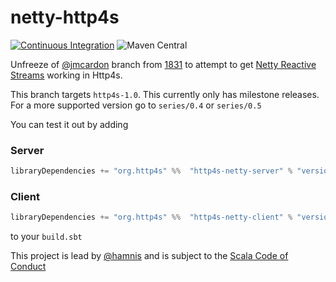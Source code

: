 # netty-http4s
[![Continuous Integration](https://github.com/http4s/http4s-netty/actions/workflows/ci.yml/badge.svg)](https://github.com/http4s/http4s-netty/actions/workflows/ci.yml) ![Maven Central](https://img.shields.io/maven-central/v/org.http4s/http4s-netty-core_2.13?style=flat&versionPrefix=0.5)

Unfreeze of [@jmcardon](https://github.com/jmcardon) branch from [1831](https://github.com/http4s/http4s/pull/1831) to attempt to get [Netty Reactive Streams](https://github.com/playframework/netty-reactive-streams) working in Http4s.

This branch targets `http4s-1.0`. This currently only has milestone releases.
For a more supported version go to `series/0.4` or `series/0.5`

You can test it out by adding 

### Server

```scala
libraryDependencies += "org.http4s" %%  "http4s-netty-server" % "versionFromBadge"
```

### Client
```scala
libraryDependencies += "org.http4s" %%  "http4s-netty-client" % "versionFromBadge"
```

to your `build.sbt`


This project is lead by [@hamnis](https://github.com/hamnis) and is subject to the [Scala Code of Conduct](CODE_OF_CONDUCT.md)
